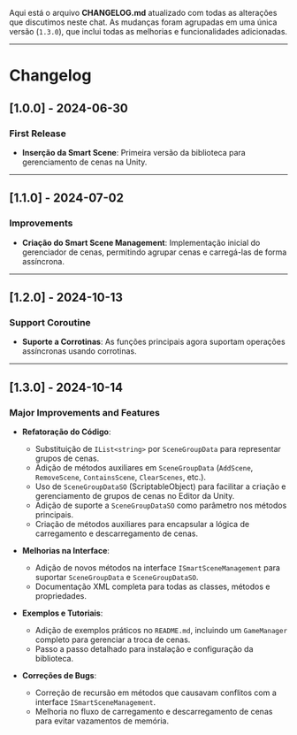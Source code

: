 Aqui está o arquivo **CHANGELOG.md** atualizado com todas as alterações que discutimos neste chat. As mudanças foram agrupadas em uma única versão (`1.3.0`), que inclui todas as melhorias e funcionalidades adicionadas.

---

# Changelog

## [1.0.0] - 2024-06-30
### First Release
- **Inserção da Smart Scene**: Primeira versão da biblioteca para gerenciamento de cenas na Unity.

---

## [1.1.0] - 2024-07-02
### Improvements
- **Criação do Smart Scene Management**: Implementação inicial do gerenciador de cenas, permitindo agrupar cenas e carregá-las de forma assíncrona.

---

## [1.2.0] - 2024-10-13
### Support Coroutine
- **Suporte a Corrotinas**: As funções principais agora suportam operações assíncronas usando corrotinas.

---

## [1.3.0] - 2024-10-14
### Major Improvements and Features
- **Refatoração do Código**:
    - Substituição de `IList<string>` por `SceneGroupData` para representar grupos de cenas.
    - Adição de métodos auxiliares em `SceneGroupData` (`AddScene`, `RemoveScene`, `ContainsScene`, `ClearScenes`, etc.).
    - Uso de `SceneGroupDataSO` (ScriptableObject) para facilitar a criação e gerenciamento de grupos de cenas no Editor da Unity.
    - Adição de suporte a `SceneGroupDataSO` como parâmetro nos métodos principais.
    - Criação de métodos auxiliares para encapsular a lógica de carregamento e descarregamento de cenas.

- **Melhorias na Interface**:
    - Adição de novos métodos na interface `ISmartSceneManagement` para suportar `SceneGroupData` e `SceneGroupDataSO`.
    - Documentação XML completa para todas as classes, métodos e propriedades.

- **Exemplos e Tutoriais**:
    - Adição de exemplos práticos no `README.md`, incluindo um `GameManager` completo para gerenciar a troca de cenas.
    - Passo a passo detalhado para instalação e configuração da biblioteca.

- **Correções de Bugs**:
    - Correção de recursão em métodos que causavam conflitos com a interface `ISmartSceneManagement`.
    - Melhoria no fluxo de carregamento e descarregamento de cenas para evitar vazamentos de memória.